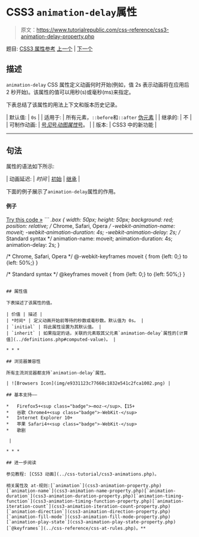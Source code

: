 # CSS3 `animation-delay`属性

> 原文：<https://www.tutorialrepublic.com/css-reference/css3-animation-delay-property.php>

题目: [CSS3 属性参考](css3-properties.php) [上一个](css3-animation-property.php) | [下一个](css3-animation-direction-property.php)

## 描述

`animation-delay` CSS 属性定义动画何时开始(例如，值 2s 表示动画将在应用后 2 秒开始)。该属性的值可以用秒(s)或毫秒(ms)来指定。

下表总结了该属性的用法上下文和版本历史记录。

| 默认值: | `0s` |
| 适用于: | 所有元素，`::before`和`::after` [伪元素](../css-tutorial/css-pseudo-elements.php#pseudo-elements) |
| 继承的: | 不 |
| 可制作动画: | [号*见*号*动图属性*号](css-animatable-properties.php)。 |
| 版本: | CSS3 中的新功能 |

* * *

## 句法

属性的语法如下所示:

| 动画延迟: | *时间* &#124; [初始](../definitions.php#initial) &#124; [继承](../definitions.php#inherit) |

下面的例子展示了`animation-delay`属性的作用。

#### 例子

[Try this code »](../codelab.php?topic=css3&file=animation-delay-property "Try this code using online Editor") *```
.box {
    width: 50px;
    height: 50px;
    background: red;
    position: relative;
    /* Chrome, Safari, Opera */
    -webkit-animation-name: moveit;
    -webkit-animation-duration: 4s;
    -webkit-animation-delay: 2s;
    /* Standard syntax */
    animation-name: moveit;
    animation-duration: 4s;
    animation-delay: 2s;
}

/* Chrome, Safari, Opera */
@-webkit-keyframes moveit {
    from {left: 0;}
    to {left: 50%;}
}

/* Standard syntax */
@keyframes moveit {
    from {left: 0;}
    to {left: 50%;}
}
```*  ****注意:**该属性允许负值。但是，它似乎已经在动画周期的中途开始执行，例如-2s 的动画延迟使动画立即开始，但在动画开始后 2 秒才开始。*  ** * *

## 属性值

下表描述了该属性的值。

| 价值 | 描述 |
| *时间* | 定义动画开始前等待的秒数或毫秒数。默认值为 0s。 |
| `initial` | 将此属性设置为其默认值。 |
| `inherit` | 如果指定的话，关联的元素取其父元素`animation-delay`属性的[计算值](../definitions.php#computed-value)。 |

* * *

## 浏览器兼容性

所有主流浏览器都支持`animation-delay`属性。

| ![Browsers Icon](img/e9331123c77668c1832e541c2fca1002.png) | 

## 基本支持——

*   Firefox5+<sup class="badge">—moz-</sup>、【15+
*   谷歌 Chrome4+<sup class="badge">-WebKit-</sup>
*   Internet Explorer 10+
*   苹果 Safari4+<sup class="badge">-WebKit-</sup>
*   歌剧

 |

* * *

## 进一步阅读

参见教程: [CSS3 动画](../css-tutorial/css3-animations.php)。

相关属性及 at-规则:[`animation`](css3-animation-property.php)[`animation-name`](css3-animation-name-property.php)[`animation-duration`](css3-animation-duration-property.php)[`animation-timing-function`](css3-animation-timing-function-property.php)[`animation-iteration-count`](css3-animation-iteration-count-property.php)[`animation-direction`](css3-animation-direction-property.php)[`animation-fill-mode`](css3-animation-fill-mode-property.php)[`animation-play-state`](css3-animation-play-state-property.php)[`@keyframes`](../css-reference/css-at-rules.php)。**